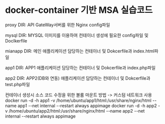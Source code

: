# docker-container 기반 MSA 실습코드

proxy DIR: API GateWay서버를 위한 Nginx config파일

mysql DIR: MYSQL 이미지를 이용하여 컨테이너 생성에 필요한 config파일 및 Doclkerfile

mianapp DIR: 메인 애플리케이션 담당하는 컨테이너 및 Dokcerfile과 index.html파일

app1 DIR: APP1 애플리케이션 담당하는 컨테이너 및 Dokcerfile과 index.php파일

app2 DIR: APP2(DB와 연동) 애플리케이션 담당하는 컨테이너 및 Dokcerfile과 test.php파일

컨테이너 생성시 소스 코드 수정을 위한 볼륨 마운트 방법
-> 커스텀 네트워크 사용
docker run -d -h app1 -v /home/ubuntu/app1/html:/usr/share/nginx/html --name app1 --net internal --restart always appimage
docker run -d -h app2 -v /home/ubuntu/app2/html:/usr/share/nginx/html --name app2 --net internal --restart always appimage



